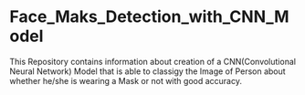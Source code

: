 # Face_Maks_Detection_with_CNN_Model
This Repository contains information about creation of a CNN(Convolutional Neural Network) Model that is able to classigy the Image of Person about whether he/she is wearing a Mask or not with good accuracy.
